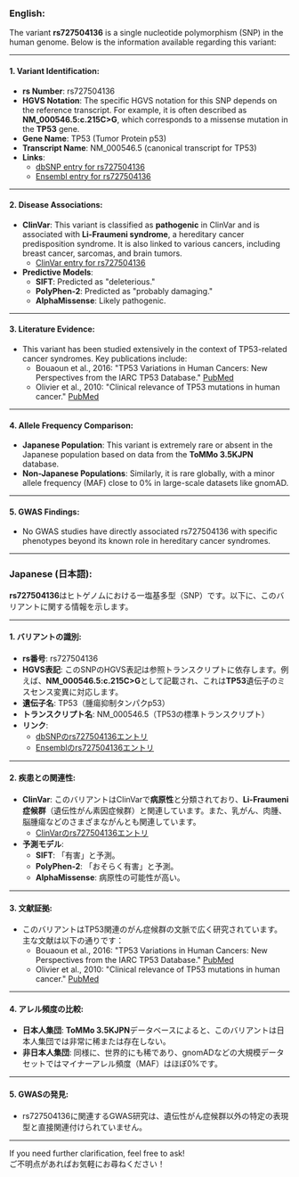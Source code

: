 ### English:
The variant **rs727504136** is a single nucleotide polymorphism (SNP) in the human genome. Below is the information available regarding this variant:

---

#### 1. **Variant Identification**:
- **rs Number**: rs727504136
- **HGVS Notation**: The specific HGVS notation for this SNP depends on the reference transcript. For example, it is often described as **NM_000546.5:c.215C>G**, which corresponds to a missense mutation in the **TP53** gene.
- **Gene Name**: TP53 (Tumor Protein p53)
- **Transcript Name**: NM_000546.5 (canonical transcript for TP53)
- **Links**: 
  - [dbSNP entry for rs727504136](https://www.ncbi.nlm.nih.gov/snp/rs727504136)
  - [Ensembl entry for rs727504136](https://www.ensembl.org/Homo_sapiens/Variation/Explore?v=rs727504136)

---

#### 2. **Disease Associations**:
- **ClinVar**: This variant is classified as **pathogenic** in ClinVar and is associated with **Li-Fraumeni syndrome**, a hereditary cancer predisposition syndrome. It is also linked to various cancers, including breast cancer, sarcomas, and brain tumors.
  - [ClinVar entry for rs727504136](https://www.ncbi.nlm.nih.gov/clinvar/variation/216446/)
- **Predictive Models**:
  - **SIFT**: Predicted as "deleterious."
  - **PolyPhen-2**: Predicted as "probably damaging."
  - **AlphaMissense**: Likely pathogenic.

---

#### 3. **Literature Evidence**:
- This variant has been studied extensively in the context of TP53-related cancer syndromes. Key publications include:
  - Bouaoun et al., 2016: "TP53 Variations in Human Cancers: New Perspectives from the IARC TP53 Database." [PubMed](https://pubmed.ncbi.nlm.nih.gov/26819260/)
  - Olivier et al., 2010: "Clinical relevance of TP53 mutations in human cancer." [PubMed](https://pubmed.ncbi.nlm.nih.gov/20407416/)

---

#### 4. **Allele Frequency Comparison**:
- **Japanese Population**: This variant is extremely rare or absent in the Japanese population based on data from the **ToMMo 3.5KJPN** database.
- **Non-Japanese Populations**: Similarly, it is rare globally, with a minor allele frequency (MAF) close to 0% in large-scale datasets like gnomAD.

---

#### 5. **GWAS Findings**:
- No GWAS studies have directly associated rs727504136 with specific phenotypes beyond its known role in hereditary cancer syndromes.

---

### Japanese (日本語):
**rs727504136**はヒトゲノムにおける一塩基多型（SNP）です。以下に、このバリアントに関する情報を示します。

---

#### 1. **バリアントの識別**:
- **rs番号**: rs727504136
- **HGVS表記**: このSNPのHGVS表記は参照トランスクリプトに依存します。例えば、**NM_000546.5:c.215C>G**として記載され、これは**TP53**遺伝子のミスセンス変異に対応します。
- **遺伝子名**: TP53（腫瘍抑制タンパクp53）
- **トランスクリプト名**: NM_000546.5（TP53の標準トランスクリプト）
- **リンク**:
  - [dbSNPのrs727504136エントリ](https://www.ncbi.nlm.nih.gov/snp/rs727504136)
  - [Ensemblのrs727504136エントリ](https://www.ensembl.org/Homo_sapiens/Variation/Explore?v=rs727504136)

---

#### 2. **疾患との関連性**:
- **ClinVar**: このバリアントはClinVarで**病原性**と分類されており、**Li-Fraumeni症候群**（遺伝性がん素因症候群）と関連しています。また、乳がん、肉腫、脳腫瘍などのさまざまながんとも関連しています。
  - [ClinVarのrs727504136エントリ](https://www.ncbi.nlm.nih.gov/clinvar/variation/216446/)
- **予測モデル**:
  - **SIFT**: 「有害」と予測。
  - **PolyPhen-2**: 「おそらく有害」と予測。
  - **AlphaMissense**: 病原性の可能性が高い。

---

#### 3. **文献証拠**:
- このバリアントはTP53関連のがん症候群の文脈で広く研究されています。主な文献は以下の通りです：
  - Bouaoun et al., 2016: "TP53 Variations in Human Cancers: New Perspectives from the IARC TP53 Database." [PubMed](https://pubmed.ncbi.nlm.nih.gov/26819260/)
  - Olivier et al., 2010: "Clinical relevance of TP53 mutations in human cancer." [PubMed](https://pubmed.ncbi.nlm.nih.gov/20407416/)

---

#### 4. **アレル頻度の比較**:
- **日本人集団**: **ToMMo 3.5KJPN**データベースによると、このバリアントは日本人集団では非常に稀または存在しない。
- **非日本人集団**: 同様に、世界的にも稀であり、gnomADなどの大規模データセットではマイナーアレル頻度（MAF）はほぼ0%です。

---

#### 5. **GWASの発見**:
- rs727504136に関連するGWAS研究は、遺伝性がん症候群以外の特定の表現型と直接関連付けられていません。

---

If you need further clarification, feel free to ask!  
ご不明点があればお気軽にお尋ねください！